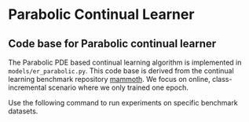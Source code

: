 # Parabolic Continual Learner
## Code base for Parabolic continual learner

The Parabolic PDE based continual learning algorithm is implemented in ```models/er_parabolic.py```. This code base is derived from the continual learning benchmark repository [mammoth](https://github.com/aimagelab/mammoth). We focus on online, class-incremental scenario where we only trained one epoch. 

Use the following command to run experiments on specific benchmark datasets.     
``````
